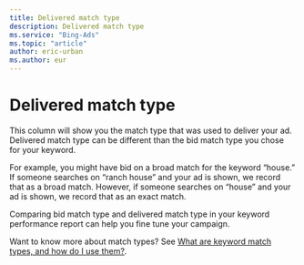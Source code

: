 ```yaml
---
title: Delivered match type
description: Delivered match type
ms.service: "Bing-Ads"
ms.topic: "article"
author: eric-urban
ms.author: eur
---
```


# Delivered match type

This column will show you the match type that was used to deliver your ad. Delivered match type can be different than the bid match type you chose for your keyword.

For example, you might have bid on a broad match for the keyword “house.” If someone searches on “ranch house” and your ad is shown, we record that as a broad match. However, if someone searches on “house” and your ad is shown, we record that as an exact match.

Comparing bid match type and delivered match type in your keyword performance report can help you fine tune your campaign.

Want to know more about match types? See [What are keyword match types, and how do I use them?](../hlp_BA_CONC_MatchOptions.md).


